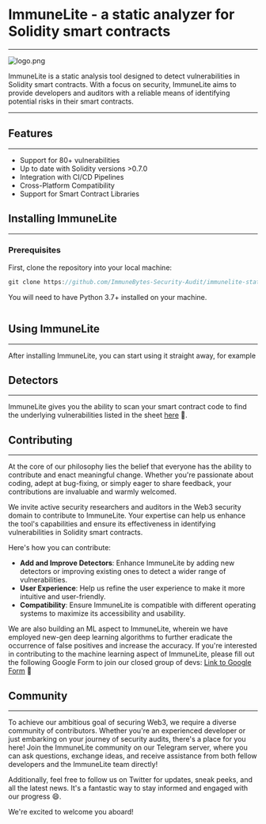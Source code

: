 # ImmuneLite - a static analyzer for Solidity smart contracts

---

![logo.png](https://prod-files-secure.s3.us-west-2.amazonaws.com/d8c57a43-51f3-4097-bb4d-69d0b2b4038d/75f12256-d142-4567-b543-fb8407213c01/logo.png)

ImmuneLite is a static analysis tool designed to detect vulnerabilities in Solidity smart contracts. With a focus on security, ImmuneLite aims to provide developers and auditors with a reliable means of identifying potential risks in their smart contracts.

---

## **Features**

---

- Support for 80+ vulnerabilities
- Up to date with Solidity versions >0.7.0
- Integration with CI/CD Pipelines
- Cross-Platform Compatibility
- Support for Smart Contract Libraries

## Installing ImmuneLite

---

### Prerequisites

First, clone the repository into your local machine:

```jsx
git clone https://github.com/ImmuneBytes-Security-Audit/immunelite-static
```

You will need to have Python 3.7+ installed on your machine. 

```jsx

```

## Using ImmuneLite

---

After installing ImmuneLite, you can start using it straight away, for example

## Detectors

---

ImmuneLite gives you the ability to scan your smart contract code to find the underlying vulnerabilities listed in the sheet [here](https://docs.google.com/spreadsheets/d/1qiN27zqaVhNk-uTlLTbEhOBoMNPPXfmd90QpmVMe4SQ/edit#gid=143538190) 🔗.

## Contributing

---

At the core of our philosophy lies the belief that everyone has the ability to contribute and enact meaningful change. Whether you're passionate about coding, adept at bug-fixing, or simply eager to share feedback, your contributions are invaluable and warmly welcomed.

We invite active security researchers and auditors in the Web3 security domain to contribute to ImmuneLite. Your expertise can help us enhance the tool's capabilities and ensure its effectiveness in identifying vulnerabilities in Solidity smart contracts. 

Here's how you can contribute:

- **Add and Improve Detectors**: Enhance ImmuneLite by adding new detectors or improving existing ones to detect a wider range of vulnerabilities.
- **User Experience**: Help us refine the user experience to make it more intuitive and user-friendly.
- **Compatibility**: Ensure ImmuneLite is compatible with different operating systems to maximize its accessibility and usability.

We are also building an ML aspect to ImmuneLite, wherein we have employed new-gen deep learning algorithms to further eradicate the occurrence of false positives and increase the accuracy. If you're interested in contributing to the machine learning aspect of ImmuneLite, please fill out the following Google Form to join our closed group of devs: [Link to Google Form](https://forms.gle/qomeGfSVTpiP66d68) 📄

## Community

---

To achieve our ambitious goal of securing Web3, we require a diverse community of contributors. Whether you're an experienced developer or just embarking on your journey of security audits, there's a place for you here! Join the ImmuneLite community on our Telegram server, where you can ask questions, exchange ideas, and receive assistance from both fellow developers and the ImmuneLite team directly!

Additionally, feel free to follow us on Twitter for updates, sneak peeks, and all the latest news. It's a fantastic way to stay informed and engaged with our progress 😄.

We're excited to welcome you aboard!
